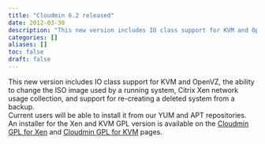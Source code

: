 ```yaml
---
title: "Cloudmin 6.2 released"
date: 2012-03-30
description: "This new version includes IO class support for KVM and OpenVZ, the ability to change the ISO..."
categories: []
aliases: []
toc: false
draft: false
---
```

This new version includes IO class support for KVM and OpenVZ, the ability to change the ISO image used by a running system, Citrix Xen network usage collection, and support for re-creating a deleted system from a backup. <br />
 Current users will be able to install it from our YUM and APT repositories. An installer for the Xen and KVM GPL version is available on the [Cloudmin GPL for Xen][1] and [Cloudmin GPL for KVM][2] pages.

  [1]: cinstall-xen.html
  [2]: cinstall-kvm.html
